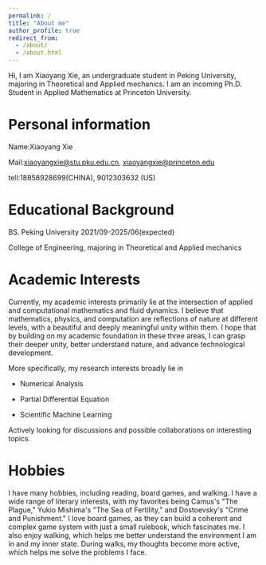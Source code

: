 ```yaml
---
permalink: /
title: "About me"
author_profile: true
redirect_from: 
  - /about/
  - /about.html
---
```


Hi, I am Xiaoyang Xie, an undergraduate student in Peking University, majoring in Theoretical and Applied mechanics. I am an incoming Ph.D. Student in Applied Mathematics at Princeton University.

Personal information
======
Name:Xiaoyang Xie

Mail:xiaoyangxie@stu.pku.edu.cn, xiaoyangxie@princeton.edu

tell:18858928699(CHINA), 9012303632 (US)

Educational Background
======

BS. Peking University 2021/09-2025/06(expected)

College of Engineering, majoring in Theoretical and Applied mechanics


Academic Interests
======

Currently, my academic interests primarily lie at the intersection of applied and computational mathematics and fluid dynamics. I believe that mathematics, physics, and computation are reflections of nature at different levels, with a beautiful and deeply meaningful unity within them. I hope that by building on my academic foundation in these three areas, I can grasp their deeper unity, better understand nature, and advance technological development.

More specifically, my research interests broadly lie in

- Numerical Analysis

- Partial Differential Equation

- Scientific Machine Learning

Actively looking for discussions and possible collaborations on interesting topics.



Hobbies
======

I have many hobbies, including reading, board games, and walking. I have a wide range of literary interests, with my favorites being Camus's "The Plague," Yukio Mishima's "The Sea of Fertility," and Dostoevsky's "Crime and Punishment." I love board games, as they can build a coherent and complex game system with just a small rulebook, which fascinates me. I also enjoy walking, which helps me better understand the environment I am in and my inner state. During walks, my thoughts become more active, which helps me solve the problems I face.





